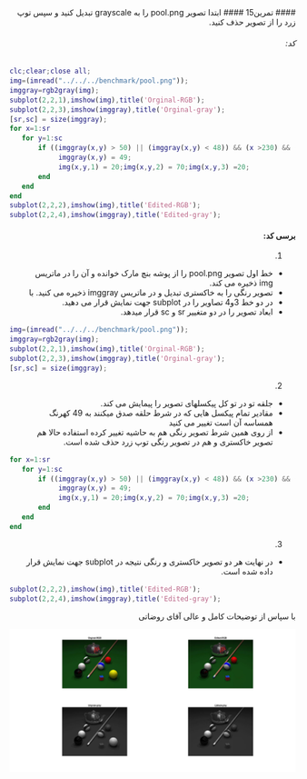 <div dir="rtl">
#### تمرین15
#### ابتدا تصویر pool.png را به grayscale تبدیل کنید و سپس  توپ زرد را از تصویر حذف کنید. <br />



###### کد:
</div>

```matlab
clc;clear;close all;
img=(imread("../../../benchmark/pool.png"));
imggray=rgb2gray(img);
subplot(2,2,1),imshow(img),title('Orginal-RGB');
subplot(2,2,3),imshow(imggray),title('Orginal-gray');
[sr,sc] = size(imggray);
for x=1:sr
   for y=1:sc
       if ((imggray(x,y) > 50) || (imggray(x,y) < 48)) && (x >230) && (y >355)
            imggray(x,y) = 49;
            img(x,y,1) = 20;img(x,y,2) = 70;img(x,y,3) =20;
       end
   end
end
subplot(2,2,2),imshow(img),title('Edited-RGB');
subplot(2,2,4),imshow(imggray),title('Edited-gray');
```

<div dir="rtl">

#### برسی کد:

1.
- خط اول تصویر pool.png  را از پوشه بنچ مارک خوانده و آن را در ماتریس img ذخیره می کند.
- تصویر رنگی را به خاکستری تبدیل و در ماتریس imggray ذخیره می کنید. با
- در دو خط 3و4 تصاویر را در subplot جهت نمایش قرار می دهید.
- ابعاد تصویر را در دو متغییر sr و sc قرار میدهد.
</div>

```matlab
img=(imread("../../../benchmark/pool.png"));
imggray=rgb2gray(img);
subplot(2,2,1),imshow(img),title('Orginal-RGB');
subplot(2,2,3),imshow(imggray),title('Orginal-gray');
[sr,sc] = size(imggray);
```
<div dir="rtl">

2.
- جلقه تو در تو کل پیکسلهای تصویر را پیمایش می کند.
- مقادیر تمام پیکسل هایی که در شرط حلقه صدق میکنند به 49 کهرنگ همساسه آن است تغییر می کنید
- از روی همین شرط تصویر رنگی هم به حاشیه تغییر کرده استفاده
   حالا هم تصویر خاکستری و هم در تصویر رنگی توپ زرد حذف شده است.
</div>

```matlab
for x=1:sr
   for y=1:sc
       if ((imggray(x,y) > 50) || (imggray(x,y) < 48)) && (x >230) && (y >355)
            imggray(x,y) = 49;
            img(x,y,1) = 20;img(x,y,2) = 70;img(x,y,3) =20;
       end
   end
end
```

<div dir="rtl">

3.
- در نهایت هر دو تصویر خاکستری و رنگی نتیجه در subplot جهت نمایش قرار داده شده است.
</div>

```matlab
subplot(2,2,2),imshow(img),title('Edited-RGB');
subplot(2,2,4),imshow(imggray),title('Edited-gray');
```
<div dir="rtl">
با سپاس از توضیحات کامل و عالی  آقای روضاتی<br />
</div>

![Image of Yaktocat](result.jpg)